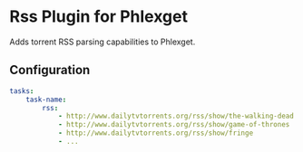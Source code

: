 # Rss Plugin for Phlexget

Adds torrent RSS parsing capabilities to Phlexget.

## Configuration

```yaml
tasks:
    task-name:
        rss:
            - http://www.dailytvtorrents.org/rss/show/the-walking-dead
            - http://www.dailytvtorrents.org/rss/show/game-of-thrones
            - http://www.dailytvtorrents.org/rss/show/fringe
            - ...
```

